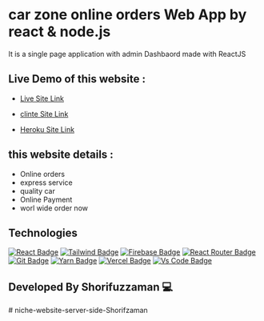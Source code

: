 # car zone online orders Web App by react & node.js


It is a single page application with admin Dashbaord made with ReactJS

## Live Demo of this website :

- [Live Site Link](https://carzone-benz.web.app/)

- [clinte Site Link](https://github.com/programming-hero-web-course-4/niche-website-client-side-Shorifzaman/)

- [Heroku Site Link](https://powerful-taiga-35420.herokuapp.com/users)


##  this website details :

- Online orders
- express service
- quality car
- Online Payment
- worl wide order now 

## Technologies

[![React Badge](https://img.shields.io/badge/React-20232A?style=for-the-badge&logo=react&logoColor=61DAFB)](https://github.com/shorifzaman)
[![Tailwind Badge](https://img.shields.io/badge/Tailwind_CSS-38B2AC?style=for-the-badge&logo=tailwind-css&logoColor=white)](https://github.com/shorifzaman)
[![Firebase Badge](https://img.shields.io/badge/Firebase-FFCB2B?style=for-the-badge&logo=firebase&logoColor=white)](https://github.com/shorifzaman)
[![React Router Badge](https://img.shields.io/badge/React_Router-CA4245?style=for-the-badge&logo=react-router&logoColor=white)](https://github.com/shorifzaman)
[![Git Badge](https://img.shields.io/badge/git-f34f29?style=for-the-badge&logo=git&logoColor=white)](https://github.com/shorifzaman)
[![Yarn Badge](https://img.shields.io/badge/yarn-0078D6?style=for-the-badge&logo=yarn&logoColor=white)](https://github.com/shorifzaman)
[![Vercel Badge](https://img.shields.io/badge/vercel-000?style=for-the-badge&logo=vercel&logoColor=white)](https://github.com/shorifzaman)
[![Vs Code Badge](https://img.shields.io/badge/Visual_Studio_Code-0078D6?style=for-the-badge&logo=visualstudiocode&logoColor=white)](https://github.com/shorifzaman)

##  Developed By Shorifuzzaman 💻
#   n i c h e - w e b s i t e - s e r v e r - s i d e - S h o r i f z a m a n 
 
 